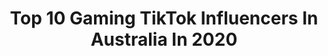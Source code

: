 ---
title: Top 10 Gaming TikTok Influencers In Australia In 2020
description: >-
  Find top gaming TikTok influencers in Australia in 2020. Most popular hashtags: #petlover #tiktokcovers #gamer #pcgaming.
platform: TikTok
profiles:
  - username: "gamegrl64"
    fullname: >-
      🖌💕 Game.grl 💕🖌
    location: "Australia"
    followers: 40438
    engagement: 2138
    commentsToLikes: 0.016174
    id: ck83ypj31ukkb0j781mq5robx
    verified: false
    hashtags: "#lofi, #japan, #canberra, #gamingroom"
  - username: "saxcy"
    fullname: >-
      sauce
    location: "Australia"
    followers: 81394
    engagement: 1046
    commentsToLikes: 0.023520
    id: ckaftt02e6vrs0i78bdyoms70
    verified: false
    hashtags: "#tiktokcovers, #mugshotchallege, #dota, #computer"
  - username: "danallengaming"
    fullname: >-
      Dan Allen Gaming
    location: "Australia"
    followers: 13703
    engagement: 628
    commentsToLikes: 0.015281
    id: ckan3si4x6r250i781aa7fb5o
    verified: false
    hashtags: "#gamingclip, #animal, #gulag, #brightmemory"
  - username: "the_silly_salmon"
    fullname: >-
      Silly_Salmon
    location: "Australia"
    followers: 84965
    engagement: 2399
    commentsToLikes: 0.021586
    id: ck8qny2jzwlat0j78i7skai2n
    verified: false
    hashtags: "#oldtiktok, #minecraft, #harmonica, #fnaf"
  - username: "callum_gilroy"
    fullname: >-
      calgil
    location: "Australia"
    followers: 6042
    engagement: 955
    commentsToLikes: 0.091429
    id: cka0x5zl55u4r0i78tb4wmrgk
    verified: false
    hashtags: "#luck, #drift, #happyeaster, #nfsheat"
  - username: "squirrke"
    fullname: >-
      ψ Squirrke ψ
    location: "Australia"
    followers: 43001
    engagement: 2255
    commentsToLikes: 0.013688
    id: ck9vefm57ywam0j78smgjmm13
    verified: false
    hashtags: "#duck, #gtaonline, #quarantine, #flock"
  - username: "charles.kassis"
    fullname: >-
      charles.kassis
    location: "Australia"
    followers: 48903
    engagement: 908
    commentsToLikes: 0.046781
    id: cka7to8vloero0i78b1auqh5j
    verified: false
    hashtags: "#tiktokcovers, #keepingbusy, #petlover, #foryou"
  - username: "mayyaslogins"
    fullname: >-
      mayyaslogins
    location: "Australia"
    followers: 68011
    engagement: 1541
    commentsToLikes: 0.021937
    id: ck8hqq3hf57yi0j78f5wuvx7z
    verified: false
    hashtags: "#tiktokgaming, #fanart, #portal, #whosthatpokemon"
  - username: "lazarbeam"
    fullname: >-
      LazarBeam 
    location: "Australia"
    followers: 3378087
    engagement: 1499
    commentsToLikes: 0.010850
    id: ck8z9sl96z7zp0j781e1iugk0
    verified: true
    hashtags: "#quarantinemoustache, #getspooky, #duet, #truthordare"
  - username: "top_memes3"
    fullname: >-
      YXL Snipez
    location: "Australia"
    followers: 42883
    engagement: 1245
    commentsToLikes: 0.054176
    id: cka0u3us2sofm0i78peyovf8c
    verified: false
    hashtags: "#video, #gamer, #retailtherapy, #twich"
---